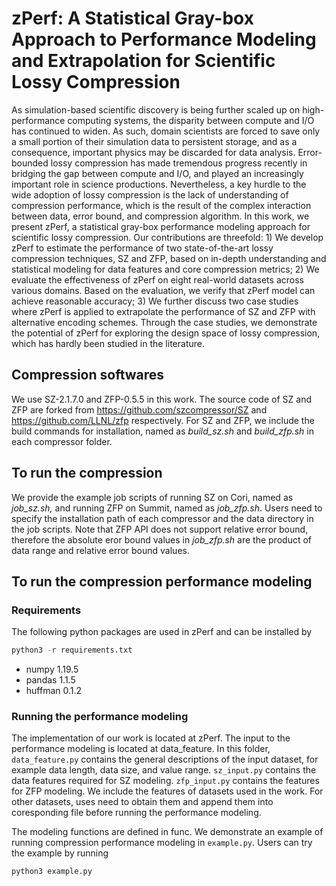 # zPerf: A Statistical Gray-box Approach to Performance Modeling and Extrapolation for Scientific Lossy Compression

As simulation-based scientific discovery is being further scaled up on high-performance computing systems, the disparity between compute and I/O has continued to widen. As such, domain scientists are forced to save only a small portion of their simulation data to persistent
storage, and as a consequence, important physics may be discarded for data analysis. Error-bounded lossy compression has made tremendous progress recently in bridging the gap between compute and I/O, and played an increasingly important role in science productions. Nevertheless, a key hurdle to the wide adoption of lossy compression is the lack of understanding of compression performance, which is the result of the complex interaction between data, error bound, and compression algorithm. In this work, we present zPerf, a statistical gray-box performance modeling approach for scientific lossy compression. Our contributions are threefold: 1) We develop zPerf to estimate the performance of two state-of-the-art lossy compression techniques, SZ and ZFP, based on in-depth understanding and statistical modeling for data features and core compression metrics; 2) We evaluate the effectiveness of zPerf on eight real-world datasets across various domains. Based on the evaluation, we verify that zPerf model can achieve reasonable accuracy; 3) We further discuss two case studies where zPerf is applied to extrapolate the performance of SZ and ZFP with alternative encoding schemes. Through the case studies, we demonstrate the potential of zPerf for exploring the design space of lossy compression, which has hardly been studied in the literature.

## Compression softwares

We use SZ-2.1.7.0 and ZFP-0.5.5 in this work. The source code of SZ and ZFP are forked from https://github.com/szcompressor/SZ and https://github.com/LLNL/zfp respectively. For SZ and ZFP, we include the build commands for installation, named as *build_sz.sh* and *build_zfp.sh* in each compressor folder.

## To run the compression

We provide the example job scripts of running SZ on Cori, named as *job_sz.sh,* and running ZFP on Summit, named as *job_zfp.sh*. Users need to specify the installation path of each compressor and the data directory in the job scripts. Note that ZFP API does not support relative error bound, therefore the absolute eror bound values in *job_zfp.sh* are the product of data range and relative error bound values.

## To run the compression performance modeling

### Requirements

The following python packages are used in zPerf and can be installed by 

```python
python3 -r requirements.txt
```

- numpy 1.19.5
- pandas 1.1.5
- huffman 0.1.2

### Running the performance modeling

The implementation of our work is located at zPerf. The input to the performance modeling is located at data_feature. In this folder, ```data_feature.py``` contains the general descriptions of the input dataset, for example data length, data size, and value range. ```sz_input.py``` contains the data features required for SZ modeling. ```zfp_input.py``` contains the features for ZFP modeling. We include the features of datasets used in the work. For other datasets, uses need to obtain them and append them into coresponding file before running the performance modeling.

The modeling functions are defined in func. We demonstrate an example of running compression performance modeling in ```example.py```. Users can try the example by running

```python
python3 example.py
```
